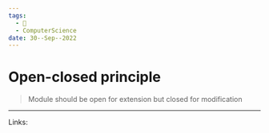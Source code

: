 ```yaml
---
tags:
  - 🌱
  - ComputerScience 
date: 30--Sep--2022
---
```


# Open-closed principle

> Module should be open for extension but closed for modification



---
Links: 